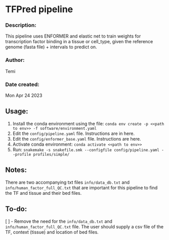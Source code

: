 
# TFPred pipeline

### Description: 
This pipeline uses ENFORMER and elastic net to train weights for transcription factor binding in a tissue or cell_type, given the reference genome (fasta file) + intervals to predict on.

### Author: 
Temi

### Date created: 
Mon Apr 24 2023

## Usage: 
1. Install the conda environment using the file:
    `conda env create -p <<path to env>> -f software/environment.yaml`
2. Edit the `config/pipeline.yaml` file. Instructions are in here.
3. Edit the `config/enformer_base.yaml` file. Instructions are here.
4. Activate conda environment:
    `conda activate <<path to env>>`
5. Run:
    `snakemake -s snakefile.smk --configfile config/pipeline.yaml --profile profiles/simple/`

## Notes:
There are two accompanying txt files `info/data_db.txt` and `info/human_factor_full_QC.txt` that are important for this pipeline to find the TF and tissue and their bed files.

## To-do:
[ ] - Remove the need for the  `info/data_db.txt` and `info/human_factor_full_QC.txt` file. The user should supply a csv file of the TF, context (tissue) and location of bed files. 